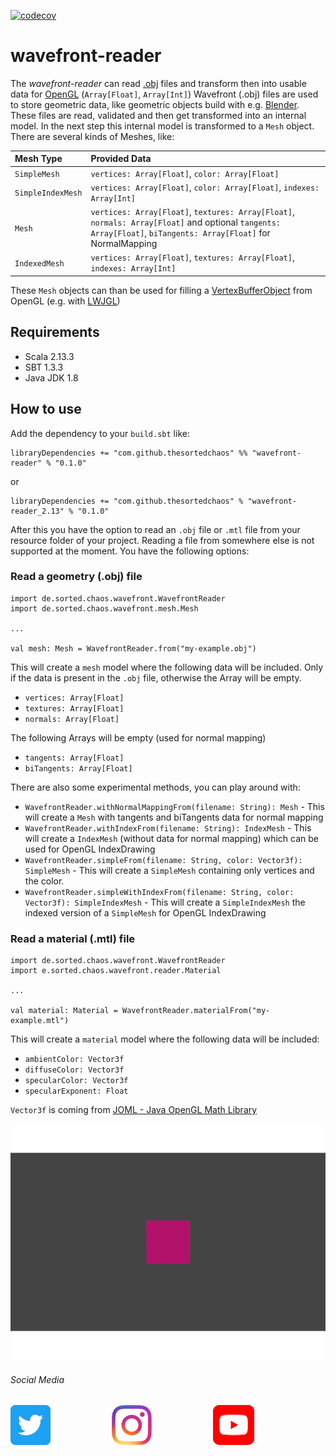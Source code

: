 [![codecov](https://codecov.io/gh/TheSortedChaos/wavefront-reader/branch/master/graph/badge.svg)](https://codecov.io/gh/TheSortedChaos/wavefront-reader)
# wavefront-reader
The _wavefront-reader_ can read [.obj][wavefront] files and transform then into usable data for [OpenGL][opengl] (`Array[Float]`, `Array[Int]`)
Wavefront (.obj) files are used to store geometric data, like geometric objects build with e.g. [Blender][blender].
These files are read, validated and then get transformed into an internal model.
In the next step this internal model is transformed to a `Mesh` object.
There are several kinds of Meshes, like:

| Mesh Type             |  Provided Data                                                            | 
|:----------------------|:--------------------------------------------------------------------------|
| `SimpleMesh`          | `vertices: Array[Float]`, `color: Array[Float]`                           |
| `SimpleIndexMesh`     | `vertices: Array[Float]`, `color: Array[Float]`, `indexes: Array[Int]`    |
| `Mesh`                | `vertices: Array[Float]`, `textures: Array[Float]`, `normals: Array[Float]` and optional `tangents: Array[Float]`, `biTangents: Array[Float]` for NormalMapping|
| `IndexedMesh`         | `vertices: Array[Float]`, `textures: Array[Float]`, `indexes: Array[Int]` |
 
These `Mesh` objects can than be used for filling a [VertexBufferObject][vertexBufferObject] from OpenGL (e.g. with [LWJGL][lwjgl])

## Requirements
* Scala 2.13.3
* SBT 1.3.3
* Java JDK 1.8

## How to use

Add the dependency to your `build.sbt` like:
```
libraryDependencies += "com.github.thesortedchaos" %% "wavefront-reader" % "0.1.0"
```
or
```
libraryDependencies += "com.github.thesortedchaos" % "wavefront-reader_2.13" % "0.1.0"
```
After this you have the option to read an `.obj` file or `.mtl` file from your resource folder of your project.
Reading a file from somewhere else is not supported at the moment.
You have the following options:

### Read a geometry (.obj) file
```
import de.sorted.chaos.wavefront.WavefrontReader
import de.sorted.chaos.wavefront.mesh.Mesh

...

val mesh: Mesh = WavefrontReader.from("my-example.obj")
```
This will create a `mesh` model where the following data will be included.
Only if the data is present in the `.obj` file, otherwise the Array will be empty.
* `vertices: Array[Float]`
* `textures: Array[Float]`
* `normals: Array[Float]`

The following Arrays will be empty (used for normal mapping)
* `tangents: Array[Float]`
* `biTangents: Array[Float]`

There are also some experimental methods, you can play around with:
* `WavefrontReader.withNormalMappingFrom(filename: String): Mesh` - This will create a `Mesh` with tangents and biTangents data for normal mapping
* `WavefrontReader.withIndexFrom(filename: String): IndexMesh` - This will create a `IndexMesh` (without data for normal mapping) which can be used for OpenGL IndexDrawing
* `WavefrontReader.simpleFrom(filename: String, color: Vector3f): SimpleMesh` - This will create a `SimpleMesh` containing only vertices and the color.
* `WavefrontReader.simpleWithIndexFrom(filename: String, color: Vector3f): SimpleIndexMesh` - This will create a `SimpleIndexMesh` the indexed version of a `SimpleMesh` for OpenGL IndexDrawing

### Read a material (.mtl) file
```
import de.sorted.chaos.wavefront.WavefrontReader
import e.sorted.chaos.wavefront.reader.Material

...

val material: Material = WavefrontReader.materialFrom("my-example.mtl")
```
This will create a `material` model where the following data will be included:
* `ambientColor: Vector3f`
* `diffuseColor: Vector3f`
* `specularColor: Vector3f`
* `specularExponent: Float`

`Vector3f` is coming from [JOML - Java OpenGL Math Library][joml]

![Cube][rotating-cube]

###### Social Media

[![Twitter][twitter-icon]][twitter-account]       [![Instagram][instagram-icon]][instagram-account]       [![YouTube][youtube-icon]][youtube-playlist]
  
[comment]: <> (collection of links sorted alphabetically ascending)
[blender]: https://www.blender.org/
[rotating-cube]: documentation/images/rotating-textured-cube.gif
[joml]: https://github.com/JOML-CI/JOML
[lwjgl]: https://www.lwjgl.org/
[opengl]: https://www.opengl.org/
[vertexBufferObject]: https://en.wikipedia.org/wiki/Vertex_buffer_object
[wavefront]: https://en.wikipedia.org/wiki/Wavefront_.obj_file
[comment]: <> (social media)
[instagram-account]: https://www.instagram.com/the.sorted.chaos/
[instagram-icon]: documentation/images/social-media/instagram-icon.png
[twitter-account]: https://twitter.com/sorted_chaos
[twitter-icon]: documentation/images/social-media/twitter-icon.png
[youtube-icon]: documentation/images/social-media/youtube-icon.png
[youtube-playlist]: https://www.youtube.com/channel/UCV50VCpRGU6yst-si72t_tA/playlists
